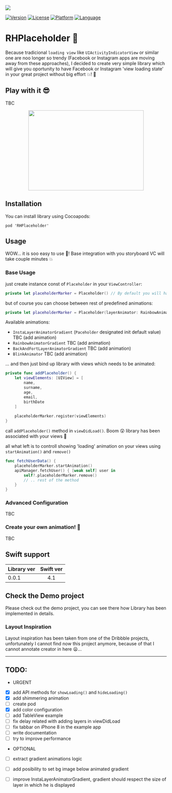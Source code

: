 ![](./ReadmeAssets/RHPlaceholder.png)

[![Version](https://img.shields.io/cocoapods/v/RHPlaceholder.svg?style=flat)](http://cocoadocs.org/docsets/RHPlaceholder)
[![License](https://img.shields.io/cocoapods/l/BadgeSwift.svg?style=flat)](/LICENSE)
[![Platform](http://img.shields.io/badge/platform-ios-blue.svg?style=flat)](https://developer.apple.com/iphone/index.action)
[![Language](http://img.shields.io/badge/language-swift-brightgreen.svg?style=flat)](https://developer.apple.com/swift)

# RHPlaceholder 💾
Because tradicional `loading view` like `UIActivityIndicatorView` or similar one are noo longer so trendy (Facebook or Instagram apps are moving away from these approaches), I decided to create very simple library which will give you oportunity to have Facebook or Instagram 'view loading state' in your great project without big effort 💥! 🍕 

## Play with it 😎
TBC
<p align="center">
<img src ="./ReadmeAssets/first_video.gif" width="360" height="250"/>
</p>

## Installation
You can install library using Cocoapods:
```
pod 'RHPlaceholder'
```

## Usage
WOW... it is soo easy to use 🙊! Base integration with you storyboard VC will take couple minutes 💥

### Base Usage
just create instance const of `Placeholder` in your `ViewController`:
```swift
private let placeholderMarker = Placeholder() // By default you will have Insta like gradient animation
```

but of course you can choose between rest of predefined animations:
```swift
private let placeholderMarker = Placeholder(layerAnimator: RainbowAnimatorGradient.self)
```

Available animations: 
- `InstaLayerAnimatorGradient` (`Paceholder` designated init default value)
TBC (add animation)
- `RainbowAnimatorGradient`
TBC (add animation)
- `BackAndFortLayerAnimatorGradient`
TBC (add animation)
- `BlinkAnimator`
TBC (add animation)


... and then just bind up library with views which needs to be animated:

```swift
private func addPlaceholder() {
    let viewElements: [UIView] = [
        name,
        surname,
        age,
        email,
        birthDate
    ]
        
    placeholderMarker.register(viewElements)
}
```
call `addPlaceholder()` method in `viewDidLoad()`. 
Boom 😲 library has been associated with your views 👏

all what left is to controll showing 'loading' animation on your views using `startAnimation()` and `remove()`
```swift
func fetchUserData() {
    placeholderMarker.startAnimation()
    apiManager.fetchUser() { [weak self] user in 
        self?.placeholderMarker.remove()
        // .. rest of the method
    }
}
```

### Advanced Configuration
TBC

### Create your own animation! 🙊
TBC

## Swift support
| Library ver| Swift ver|
| ------------- |:-------------:|
| 0.0.1   | 4.1 |

## Check the Demo project

Please check out the demo project, you can see there how Library has been implemented in details.

### Layout Inspiration
Layout inspiration has been taken from one of the Dribbble projects, unfortunately I cannot find now this project anymore, because of that I cannot annotate creator in here 😦...

---
## TODO:
- URGENT
- [x] add API methods for `showLoading()` and `hideLoading()`
- [x] add shimmering animation
- [ ] create pod
- [x] add color configuration
- [ ] add TableView example
- [ ] fix delay related with adding layers in viewDidLoad 
- [ ] fix tabbar on iPhone 8 in the example app
- [ ] write documentation
- [ ] try to improve performance

- OPTIONAL
- [ ] extract gradient animations logic
- [ ] add posibility to set bg image below animated gradient
- [ ] improve InstaLayerAnimatorGradient, gradient should respect the size of layer in which he is displayed

 
